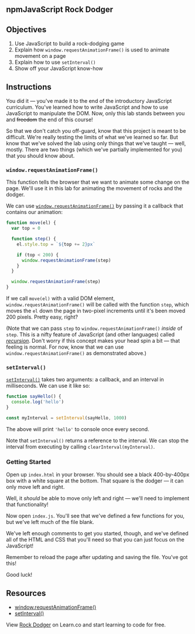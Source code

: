 npmJavaScript Rock Dodger
---

## Objectives

1. Use JavaScript to build a rock-dodging game
2. Explain how `window.requestAnimationFrame()` is used to animate movement on a page
3. Explain how to use `setInterval()`
4. Show off your JavaScript know-how

## Instructions

You did it — you've made it to the end of the introductory JavaScript curriculum. You've learned how to write JavaScript and how to use JavaScript to manipulate the DOM. Now, only this lab stands between you and ~~freedom~~ the end of this course!

So that we don't catch you off-guard, know that this project is meant to be difficult. We're really testing the limits of what we've learned so far. But know that we've solved the lab using only things that we've taught — well, mostly. There are two things (which we've partially implemented for you) that you should know about.

### `window.requestAnimationFrame()`

This function tells the browser that we want to animate some change on the page. We'll use it in this lab for animating the movement of rocks and the dodger.

We can use [`window.requestAnimationFrame()`](https://developer.mozilla.org/en-US/docs/Web/API/window/requestAnimationFrame) by passing it a callback that contains our animation:

``` javascript
function move(el) {
  var top = 0

  function step() {
    el.style.top = `${top += 2}px`

    if (top < 200) {
      window.requestAnimationFrame(step)
    }
  }

  window.requestAnimationFrame(step)
}
```

If we call `move(el)` with a valid DOM element, `window.requestAnimationFrame()` will be called with the function `step`, which moves the `el` down the page in two-pixel increments until it's been moved 200 pixels. Pretty easy, right?

(Note that we can pass `step` to `window.requestAnimationFrame()` _inside_ of `step`. This is a nifty feature of JavaScript (and other languages) called [_recursion_](https://en.wikipedia.org/wiki/Recursion_(computer_science)). Don't worry if this concept makes your head spin a bit — that feeling is normal. For now, know that we can use `window.requestAnimationFrame()` as demonstrated above.)

### `setInterval()`

[`setInterval()`](https://developer.mozilla.org/en-US/docs/Web/API/WindowTimers/setInterval) takes two arguments: a callback, and an interval in milliseconds. We can use it like so:

``` javascript
function sayHello() {
  console.log('hello')
}

const myInterval = setInterval(sayHello, 1000)
```

The above will print `'hello'` to console once every second.

Note that `setInterval()` returns a reference to the interval. We can stop the interval from executing by calling `clearInterval(myInterval)`.

### Getting Started

Open up `index.html` in your browser. You should see a black 400-by-400px box with a white square at the bottom. That square is the dodger — it can only move left and right.

Well, it _should_ be able to move only left and right — we'll need to implement that functionality!

Now open `index.js`. You'll see that we've defined a few functions for you, but we've left much of the file blank.

We've left enough comments to get you started, though, and we've defined all of the HTML and CSS that you'll need so that you can just focus on the JavaScript!

Remember to reload the page after updating and saving the file. You've got this!

Good luck!

## Resources

- [window.requestAnimationFrame()](https://developer.mozilla.org/en-US/docs/Web/API/window/requestAnimationFrame)
- [setInterval()](https://developer.mozilla.org/en-US/docs/Web/API/WindowTimers/setInterval)

<p class='util--hide'>View <a href='https://learn.co/lessons/javascript-rock-dodger'>Rock Dodger</a> on Learn.co and start learning to code for free.</p>
